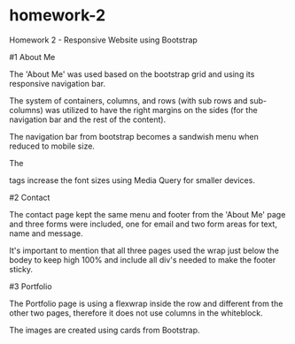 # homework-2
Homework 2 - Responsive Website using Bootstrap


#1 About Me

The 'About Me' was used based on the bootstrap grid and using its responsive navigation bar.


The system of containers, columns, and rows (with sub rows and sub-columns) was utilized to have the right margins on the sides (for the navigation bar and the rest of the content).

The navigation bar from bootstrap becomes a sandwish menu when reduced to mobile size.

The <p> tags increase the font sizes using Media Query for smaller devices.


#2 Contact

The contact page kept the same menu and footer from the 'About Me' page and three forms were included, one for email and two form areas for text, name and message.

It's important to mention that all three pages used the wrap just below the bodey to keep high 100% and include all div's needed to make the footer sticky.

#3 Portfolio

The Portfolio page is using a flexwrap inside the row and different from the other two pages, therefore it does not use columns in the whiteblock.

The images are created using cards from Bootstrap.

